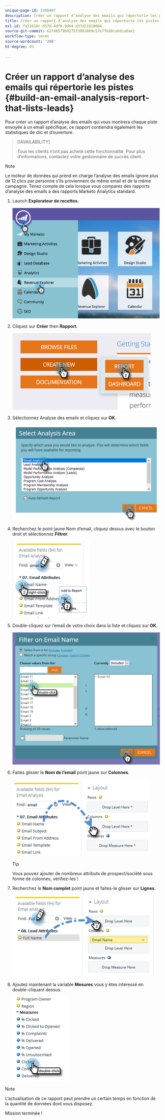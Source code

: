 ```yaml
---
unique-page-id: 2360407
description: Créer un rapport d’analyse des emails qui répertorie les pistes - Documents Marketo - Documentation du produit
title: Créer un rapport d’analyse des emails qui répertorie les pistes
exl-id: f431610c-6570-4df0-9d64-d37d21010604
source-git-commit: 62f46579b9275f30938b9c57e7fb98ca6dca0ae1
workflow-type: tm+mt
source-wordcount: '208'
ht-degree: 0%

---
```


# Créer un rapport d’analyse des emails qui répertorie les pistes {#build-an-email-analysis-report-that-lists-leads}

Pour créer un rapport d’analyse des emails qui vous montrera chaque piste envoyée à un email spécifique, ce rapport contiendra également les statistiques de clic et d’ouverture.

>[!AVAILABILITY]
>
>Tous les clients n’ont pas acheté cette fonctionnalité. Pour plus d’informations, contactez votre gestionnaire de succès client.

>[!NOTE]
>
>Le moteur de données qui prend en charge l’analyse des emails ignore plus de 12 clics par personne s’ils proviennent du même email et de la même campagne. Tenez compte de cela lorsque vous comparez des rapports d’analyse des emails à des rapports Marketo Analytics standard.

1. Launch **Explorateur de recettes**.

   ![](assets/report-that-lists-leads-1.png)

1. Cliquez sur **Créer** then **Rapport**.

   ![](assets/report-that-lists-leads-2.png)

1. Sélectionnez Analyse des emails et cliquez sur **OK**.

   ![](assets/report-that-lists-leads-3.png)

1. Recherchez le point jaune Nom d’email, cliquez dessus avec le bouton droit et sélectionnez **Filtrer**.

   ![](assets/report-that-lists-leads-4.png)

1. Double-cliquez sur l’email de votre choix dans la liste et cliquez sur **OK**.

   ![](assets/report-that-lists-leads-5.png)

1. Faites glisser le **Nom de l’email** point jaune sur **Colonnes**.

   ![](assets/report-that-lists-leads-6.png)

   >[!TIP]
   >
   >Vous pouvez ajouter de nombreux attributs de prospect/société sous forme de colonnes, vérifiez-les !

1. Recherchez le **Nom complet** point jaune et faites-le glisser sur **Lignes**.

   ![](assets/report-that-lists-leads-7.png)

1. Ajoutez maintenant la variable **Mesures** vous y êtes intéressé en double-cliquant dessus.

   ![](assets/report-that-lists-leads-8.png)

>[!NOTE]
>
>L’actualisation de ce rapport peut prendre un certain temps en fonction de la quantité de données dont vous disposez.

Mission terminée !
